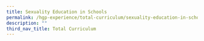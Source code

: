 ```yaml
---
title: Sexuality Education in Schools
permalink: /hgp-experience/total-curriculum/sexuality-education-in-schools/
description: ""
third_nav_title: Total Curriculum
---
```

